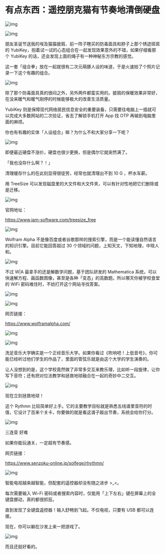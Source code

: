 # 有点东西：遥控朋克猫有节奏地清倒硬盘

![img](https://i.loli.net/2021/10/05/X5IUZ8sk67l4dyN.jpg)

![img](https://i.loli.net/2021/10/06/7znRtN89co2AFxu.png)

朋友圣诞节送我的埃及猫猫披肩、前一阵子瞎买的防毒面具和脖子上那个锈迹斑斑的 YubiKey，抱着试一试的心态组合在一起发现效果意外的不错，如果仔细看那个 YubiKey 的话，还会发现上面的绳子有一种神秘东方宗教的感觉。

这一套「组合拳」放在一起就很有二次元萌豚人设的味道，于是火速拍了个照片记录一下这个有趣的组合。

![img](https://i.loli.net/2021/10/06/EPmK1y46IAS92gV.jpg)

除了那个防毒面具真的很闷之外，另外两件都蛮实用的。披肩的保暖效果非常好，在没来暖气和暖气刚停的时候能够极大的改善生活质量。

YubiKey 则是保障现代网络居民信息安全的重要装备，只需要往电脑上一插就可以完成大多数网站的二次验证，省去了解锁手机打开 App 找 OTP 再输到电脑里面的麻烦。

你也有有趣的实体「人设组合」嘛？为什么不和大家分享一下呢？

![img](https://i.loli.net/2021/10/06/XyiaJ8qkrolhfZP.png)

即便最近硬盘不涨价，硬盘也很少更换，但是偶尔它就突然满了。

「我也没存什么啊？！」

清理缓存什么的在此刻显得很徒劳，经常也就清理出不到 10 G ，杯水车薪。

用 TreeSize 可以发现磁盘里的大文件和大文件夹，可以有针对性地把它们删除或是迁移。

![img](https://i.loli.net/2021/10/06/IDxc92bT6AqiYRL.png)

官网地址：

https://www.jam-software.com/treesize_free

![img](https://i.loli.net/2021/10/06/QZ4lFMh6kI7RYpj.png)

Wolfram Alpha 不是像百度或者谷歌那样的搜索引擎，而是一个能读懂自然语言的知识引擎。目前它能回答超过 30 个领域的问题，上知天文，下知地理，中晓人和。

![img](https://i.loli.net/2021/10/06/7mz3opdfjBFSZyX.jpg)

不过 W|A 最拿手的还是解数学问题，基于团队研发的 Mathematica 系统，可以快速解方程、画函数图像，甚至是各种「变态」的高数题。所以哪天你被学校食堂的 WiFi 密码难住时，不妨打开这个网站寻找答案。

![img](https://i.loli.net/2021/10/06/StQ5jxzolNrKGCU.png)

![img](https://i.loli.net/2021/10/06/2vEOZgqBoaCnuY3.png)

网页链接：

https://www.wolframalpha.com/

![img](https://i.loli.net/2021/10/06/Fj73CvBSkMQZLD4.png)

![img](https://i.loli.net/2021/10/06/iQNt4fW3jyZYBMz.png) 

洗足音乐大学确实是一个正经音乐大学。如果你看过《吹响吧！上低音号》，你可能已经听过他们学生的作品了，里面的管弦乐就是由这个大学的学生演奏的。

让人没想到的是，这个学校竟然做了非常多交互来教乐理，比如听一段旋律，让你写下音符；还有把对位法教学和拯救地球融合在一起的奇妙中二交互。

![img](https://i.loli.net/2021/10/06/bmuQs5YESG8z3pt.png)

现在立刻拯救地球！

这个 Rythmn 比较简单好上手。它的主要教学目标就是熟悉五线谱里音符的时值，它设计了百来个关卡，你要做的就是看这谱子敲出节奏，系统会给你打分。

![img](https://i.loli.net/2021/10/06/HZIX8kSRyqgAxbY.png)

三连音 好难

如果你能玩通关，一定超有节奏感。

网页链接：

https://www.senzoku-online.jp/solfege/rhythmn/

![img](https://i.loli.net/2021/10/06/QUfSDxtkpqPjX2i.png)

智能电视越来越智能，但配套的遥控器却没有随之进步 >_<。

每次需要输入 Wi-Fi 密码或者搜索内容时，仅能用「上下左右」键在屏幕上的全键盘挪动，真的都很抓狂。

直到发现了全键盘遥控器！输入舒畅到飞起。不仅电视，只要有 USB 都可以连接。

现在，你可以躺在沙发上来一把游戏了。

![img](https://i.loli.net/2021/10/06/FHMz5ZCXkPJOiKb.png)

而且还挺好看的。

